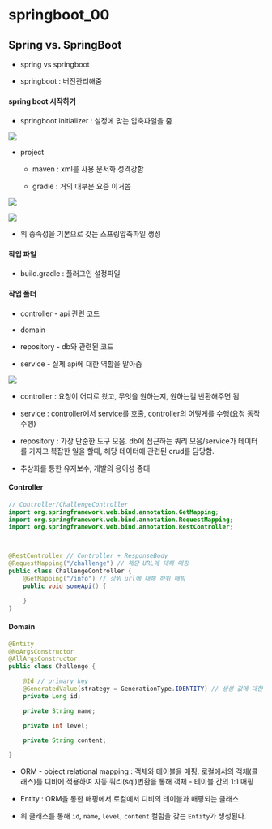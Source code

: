# springboot_00

## Spring vs. SpringBoot

- spring vs springboot 

- springboot : 버전관리해줌

#### spring boot 시작하기

- springboot initializer : 설정에 맞는 압축파일을 줌  

![](C:\Users\161548\AppData\Roaming\marktext\images\2022-08-22-16-39-46-image.png)

- project 
  
  - maven : xml를 사용 문서화 성격강함
  
  - gradle : 거의 대부분 요즘 이거씀 

![](C:\Users\161548\AppData\Roaming\marktext\images\2022-08-22-16-39-31-image.png)

![](C:\Users\161548\AppData\Roaming\marktext\images\2022-08-22-16-43-36-image.png)

- 위 종속성을 기본으로 갖는 스프링압축파일 생성

#### 작업 파일

- build.gradle : 플러그인 설정파일

#### 작업 폴더

- controller - api 관련 코드

- domain

- repository - db와 관련된 코드

- service - 실제 api에 대한 역할을 맡아줌

![](C:\Users\161548\AppData\Roaming\marktext\images\2022-08-22-19-36-55-image.png)

- controller : 요청이 어디로 왔고, 무엇을 원하는지, 원하는걸 반환해주면 됨

- service : controller에서 service를 호출, controller의 어떻게를 수행(요청 동작 수행)

- repository : 가장 단순한 도구 모음. db에 접근하는 쿼리 모음/service가 데이터를 가지고 복잡한 일을 할때, 해당 데이터에 관련된 crud를 담당함.

- 추상화를 통한 유지보수, 개발의 용이성 증대



#### Controller

```java
// Controller/ChallengeController
import org.springframework.web.bind.annotation.GetMapping;
import org.springframework.web.bind.annotation.RequestMapping;
import org.springframework.web.bind.annotation.RestController;



@RestController // Controller + ResponseBody 
@RequestMapping("/challenge") // 해당 URL에 대해 매핑
public class ChallengeController {
    @GetMapping("/info") // 상위 url에 대해 하위 매핑
    public void someApi() {

    }
}
```

#### Domain

```java
@Entity
@NoArgsConstructor
@AllArgsConstructor
public class Challenge {

    @Id // primary key
    @GeneratedValue(strategy = GenerationType.IDENTITY) // 생성 값에 대한 strategy 할당, 데이터가 생성될 수록 index 증가
    private Long id;

    private String name;

    private int level;

    private String content;

}
```

- ORM - object relational mapping : 객체와 테이블을 매핑. 로컬에서의 객체(클래스)를 디비에 적용하여 자동 쿼리(sql)변환을 통해 객체 - 테이블 간의 1:1 매핑

- Entity : ORM을 통한 매핑에서 로컬에서 디비의 테이블과 매핑되는 클래스

- 위 클래스를 통해 `id`, `name`, `level`, `content` 컬럼을 갖는 `Entity`가 생성된다.
